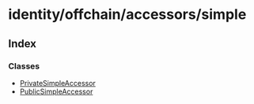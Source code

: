 # identity/offchain/accessors/simple

## Index

### Classes

* [PrivateSimpleAccessor](../classes/_identity_offchain_accessors_simple_.privatesimpleaccessor.md)
* [PublicSimpleAccessor](../classes/_identity_offchain_accessors_simple_.publicsimpleaccessor.md)

